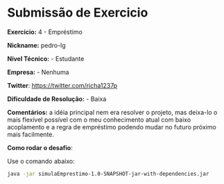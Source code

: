# Submissão de Exercicio

**Exercicio:** 4 - Empréstimo

**Nickname:** pedro-lg

**Nível Técnico:** - Estudante

**Empresa:** - Nenhuma

**Twitter**: https://twitter.com/richa1237p

**Dificuldade de Resolução:** - Baixa

**Comentários:** a idéia principal nem era resolver o projeto, mas deixa-lo o mais flexível possível com o meu conhecimento atual com baixo acoplamento e a regra de empréstimo podendo mudar no futuro próximo mais facilmente.

**Como rodar o desafio**:

Use o comando abaixo:

```bash
java -jar simulaEmprestimo-1.0-SNAPSHOT-jar-with-dependencies.jar

```
